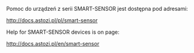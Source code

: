 Pomoc do urządzeń z serii SMART-SENSOR jest dostępna pod adresami:

http://docs.astozi.pl/pl/smart-sensor


Help for SMART-SENSOR devices is on page:

http://docs.astozi.pl/en/smart-sensor

